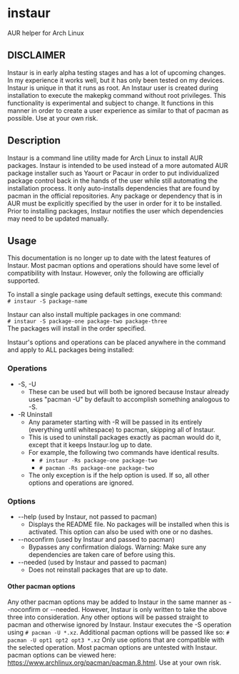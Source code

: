 # instaur
AUR helper for Arch Linux

## DISCLAIMER
Instaur is in early alpha testing stages and has a lot of upcoming changes. In my experience it works well, but it has only been tested on my devices. Instaur is unique in that it runs as root. An Instaur user is created during installation to execute the makepkg command without root privileges. This functionality is experimental and subject to change. It functions in this manner in order to create a user experience as similar to that of pacman as possible. Use at your own risk.

## Description

Instaur is a command line utility made for Arch Linux to install AUR packages. Instaur is intended to be used instead of a more automated AUR package installer such as Yaourt or Pacaur in order to put individualized package control back in the hands of the user while still automating the installation process. It only auto-installs dependencies that are found by pacman in the official repositories. Any package or dependency that is in AUR must be explicitly specified by the user in order for it to be installed. Prior to installing packages, Instaur notifies the user which dependencies may need to be updated manually.

## Usage

This documentation is no longer up to date with the latest features of Instaur. Most pacman options and operations should have some level of compatibility with Instaur. However, only the following are officially supported.

To install a single package using default settings, execute this command:<br />
```# instaur -S package-name```

Instaur can also install multiple packages in one command:<br />
```# instaur -S package-one package-two package-three```<br />
The packages will install in the order specified.

Instaur's options and operations can be placed anywhere in the command and apply to ALL packages being installed:<br />
### Operations
  * -S, -U<br />
      * These can be used but will both be ignored because Instaur already uses "pacman -U" by default to accomplish something analogous to -S.<br />
  * -R Uninstall<br />
      * Any parameter starting with -R will be passed in its entirely (everything until whitespace) to pacman, skipping all of Instaur.<br />
      * This is used to uninstall packages exactly as pacman would do it, except that it keeps Instaur.log up to date.<br />
      * For example, the following two commands have identical results.<br />
        * ```# instaur -Rs package-one package-two```<br />
        * ```# pacman -Rs package-one package-two```<br />
      * The only exception is if the help option is used. If so, all other options and operations are ignored.

### Options
  * --help (used by Instaur, not passed to pacman)<br />
      * Displays the README file. No packages will be installed when this is activated. This option can also be used with one or no dashes.<br />
  * --noconfirm (used by Instaur and passed to pacman)<br />
      * Bypasses any confirmation dialogs. Warning: Make sure any dependencies are taken care of before using this.<br />
  * --needed (used by Instaur and passed to pacman)<br />
      * Does not reinstall packages that are up to date.<br />

#### Other pacman options
Any other pacman options may be added to Instaur in the same manner as --noconfirm or --needed. However, Instaur is only written to take the above three into consideration. Any other options will be passed straight to pacman and otherwise ignored by Instaur. Instaur executes the -S operation using ```# pacman -U *.xz```. Additional pacman options will be passed like so: ```# pacman -U opt1 opt2 opt3 *.xz``` Only use options that are compatible with the selected operation. Most pacman options are untested with Instaur. pacman options can be viewed here: https://www.archlinux.org/pacman/pacman.8.html. Use at your own risk.
